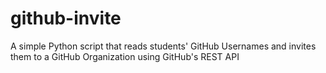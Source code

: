 # github-invite
A simple Python script that reads students' GitHub Usernames and invites them to a GitHub Organization using GitHub's REST API
